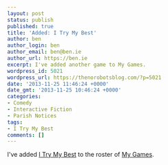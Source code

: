 ```yaml
---
layout: post
status: publish
published: true
title: 'Added: I Try My Best'
author: ben
author_login: ben
author_email: ben@ben.ie
author_url: https://ben.ie
excerpt: I've added another game to My Games.
wordpress_id: 5021
wordpress_url: https://thenorobotsblog.com/?p=5021
date: '2013-11-25 11:46:24 +0000'
date_gmt: '2013-11-25 10:46:24 +0000'
categories:
- Comedy
- Interactive Fiction
- Parish Notices
tags:
- I Try My Best
comments: []
---
```

<p>I've added <a title="I Try My Best" href="https://ben.ie/my-games/i-try-my-best/" target="_blank">I Try My Best</a> to the roster of <a title="My Games" href="https://ben.ie/my-games/">My Games</a>.</p>
